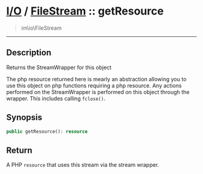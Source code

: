 # [I/O](io.md) / [FileStream](io-FileStream.md) :: getResource
 > im\io\FileStream
____

## Description
Returns the StreamWrapper for this object

The php resource returned here is mearly an abstraction
allowing you to use this object on php functions requiring
a php resource. Any actions performed on the StreamWrapper
is performed on this object through the wrapper.
This includes calling `fclose()`.

## Synopsis
```php
public getResource(): resource
```

## Return
A PHP `resource` that uses this stream via the stream wrapper.
